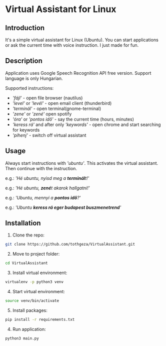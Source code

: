 # Virtual Assistant for Linux

## Introduction

It's a simple virtual assistant for Linux (Ubuntu). You can start applications or ask the current time with voice instruction.
I just made for fun.

## Description

Application uses Google Speech Recognition API free version.
Support language is only Hungarian.

Supported instructions:
* <em>'fájl'</em> - open file browser (nautilus)
* <em>'level'</em> or <em>'levél'</em> - open email client (thunderbird)
* <em>'terminál'</em> - open terminal(gnome-terminal)
* <em>'zene'</em> or <em>'zené'</em> open spotify
* <em>'óra'</em> or <em>'pontos idő'</em> - say the current time (hours, minutes)
* <em>'keress rá'</em> and after only <em>'keywords'</em> - open chrome and start searching for keywords 
* <em>'pihenj'</em> - switch off virtual assistant

## Usage

<p>Always start instructions with <em>'ubuntu'</em>. This activates the virtual assistant. Then continue with the instruction.</p>
 e.g.: <em>'Hé ubuntu, nyisd meg a <b>terminál</b>t!'</em></p>
 e.g.: <em>'Hé ubuntu, <b>zené</b>t akarok hallgatni!'</em></p>
 e.g.: <em>'Ubuntu, mennyi a <b>pontos idő</b>?'</em></p>
 e.g.: <em>'Ubuntu <b>keress rá eger budapest buszmenetrend</b>'</em></p>

## Installation

1. Clone the repo:
```bash
git clone https://github.com/tothgeza/VirtualAssistant.git
```
2. Move to project folder:
```bash
cd VirtualAssistant
```
3. Install virtual environment:
```bash
virtualenv -p python3 venv
```
4. Start virtual environment:
```bash 
source venv/bin/activate
```
5. Install packages:
```bash
pip install -r requirements.txt
```
4. Run application:
```bash
python3 main.py
```



